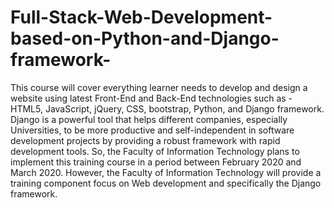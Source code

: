 # Full-Stack-Web-Development-based-on-Python-and-Django-framework-
This course will cover everything learner needs to develop and design a website using latest Front-End and Back-End technologies such as - HTML5, JavaScript, jQuery, CSS, bootstrap, Python, and Django framework.  Django is a powerful tool that helps different companies, especially Universities, to be more productive and self-independent in software development projects by providing a robust framework with rapid development tools. So, the Faculty of Information Technology plans to implement this training course in a period between February 2020 and March 2020. However, the Faculty of Information Technology will provide a training component focus on Web development and specifically the Django framework.
